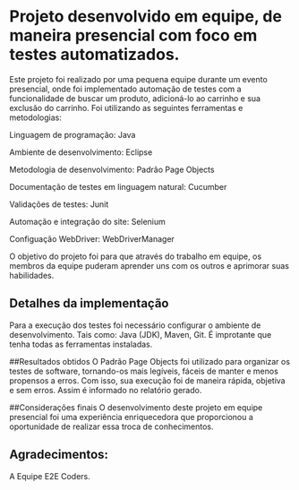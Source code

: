 # Projeto desenvolvido em equipe, de maneira presencial com foco em testes automatizados.

Este projeto foi realizado por uma pequena equipe durante um evento presencial, onde foi implementado automação de testes com a funcionalidade de buscar um produto, adicioná-lo ao carrinho e sua exclusão do carrinho.
Foi utilizando as seguintes ferramentas e metodologias:

Linguagem de programação: Java

Ambiente de desenvolvimento: Eclipse

Metodologia de desenvolvimento: Padrão Page Objects 

Documentação de testes em linguagem natural: Cucumber

Validações de testes: Junit

Automação e integração do site: Selenium

Configuação WebDriver: WebDriverManager



O objetivo do projeto foi para que através do trabalho em equipe, os membros da equipe puderam aprender uns com os outros e aprimorar suas habilidades.

## Detalhes da implementação
Para a execução dos testes foi necessário configurar o ambiente de desenvolvimento. Tais como: Java (JDK), Maven, Git.
É improtante que tenha todas as ferramentas instaladas.


##Resultados obtidos
O Padrão Page Objects foi utilizado para organizar os testes de software, tornando-os mais legíveis, fáceis de manter e menos propensos a erros.
Com isso, sua execução foi de maneira rápida, objetiva e sem erros. Assim é informado no relatório gerado. 

##Considerações finais
O desenvolvimento deste projeto em equipe presencial foi uma experiência enriquecedora que proporcionou a oportunidade de realizar essa troca de conhecimentos. 

## Agradecimentos:

A Equipe E2E Coders. 